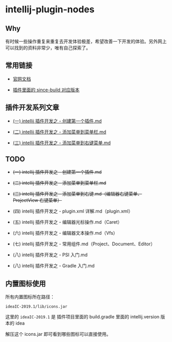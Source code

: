 # intellij-plugin-nodes

## Why

有时候一些操作重复来重复去开发体验极差，希望改善一下开发的体验。另外网上可以找到的资料非常少，唯有自己探索了。


## 常用链接

* [官网文档](https://www.jetbrains.org/intellij/sdk/docs/intro/welcome.html)

* [插件里面的 since-build 对应版本](https://www.jetbrains.org/intellij/sdk/docs/basics/getting_started/build_number_ranges.html)


## 插件开发系列文章

* [(一) intellij 插件开发之 - 创建第一个插件.md](https://github.com/eleven26/intellij-plugin-notes/blob/master/(%E4%B8%80)%20%20intellij%20%E6%8F%92%E4%BB%B6%E5%BC%80%E5%8F%91%E4%B9%8B%20-%20%E5%88%9B%E5%BB%BA%E7%AC%AC%E4%B8%80%E4%B8%AA%E6%8F%92%E4%BB%B6.md)

* [(二) intellij 插件开发之 - 添加菜单到菜单栏.md](https://github.com/eleven26/intellij-plugin-notes/blob/master/(%E4%BA%8C)%20%20intellij%20%E6%8F%92%E4%BB%B6%E5%BC%80%E5%8F%91%E4%B9%8B%20-%20%E6%B7%BB%E5%8A%A0%E8%8F%9C%E5%8D%95%E5%88%B0%E8%8F%9C%E5%8D%95%E6%A0%8F.md)

* [(三)  intellij 插件开发之 - 添加菜单到右键菜单.md](https://github.com/eleven26/intellij-plugin-notes/blob/master/(%E4%B8%89)%20%20intellij%20%E6%8F%92%E4%BB%B6%E5%BC%80%E5%8F%91%E4%B9%8B%20-%20%E6%B7%BB%E5%8A%A0%E8%8F%9C%E5%8D%95%E5%88%B0%E5%8F%B3%E9%94%AE%E8%8F%9C%E5%8D%95.md)


## TODO

* ~~(一) intellij 插件开发之 - 创建第一个插件.md~~

* ~~(二) intellij 插件开发之 - 添加菜单到菜单栏.md~~

* ~~(三) intellij 插件开发之 - 添加菜单到右键.md（编辑器右键菜单、ProjectView 右键菜单）~~

* (四) intellij 插件开发之 - plugin.xml 详解.md（plugin.xml）

* (五) intellij 插件开发之 - 编辑器光标操作.md（Caret）

* (六) intellij 插件开发之 - 编辑器文本操作.md（Vfs）

* (七) intellij 插件开发之 - 常用组件.md（Project、Document、Editor）

* (八) intellij 插件开发之 - PSI 入门.md

* (八) intellij 插件开发之 - Gradle 入门.md


## 内置图标使用

所有内置图标所在路径：

```
ideaIC-2019.1/lib/icons.jar
```

这里的 `ideaIC-2019.1` 是 插件项目里面的 build.gradle 里面的 intellij.version 版本的 idea

解压这个 icons.jar 即可看到哪些图标可以直接使用。

